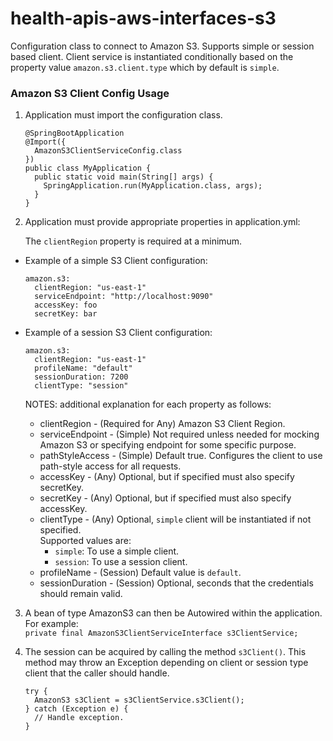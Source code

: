 # health-apis-aws-interfaces-s3

Configuration class to connect to Amazon S3.  Supports simple or session based client.  Client service is instantiated conditionally based on the property value `amazon.s3.client.type` which by default is `simple`.

### Amazon S3 Client Config Usage

1. Application must import the configuration class.
   
   ```
   @SpringBootApplication
   @Import({
     AmazonS3ClientServiceConfig.class
   })
   public class MyApplication {
     public static void main(String[] args) {
       SpringApplication.run(MyApplication.class, args);
     }
   }
   ```

2. Application must provide appropriate properties in application.yml:  

   The `clientRegion` property is required at a minimum. 

* Example of a simple S3 Client configuration:
   ```
   amazon.s3:
     clientRegion: "us-east-1"
     serviceEndpoint: "http://localhost:9090"
     accessKey: foo
     secretKey: bar
   ```
* Example of a session S3 Client configuration:
   ```
   amazon.s3:
     clientRegion: "us-east-1"
     profileName: "default"
     sessionDuration: 7200
     clientType: "session"
   ```
   NOTES: additional explanation for each property as follows:  

   * clientRegion - (Required for Any) Amazon S3 Client Region.
   * serviceEndpoint - (Simple) Not required unless needed for mocking Amazon S3 or specifying endpoint for some specific purpose.
   * pathStyleAccess - (Simple) Default true. Configures the client to use path-style access for all requests.
   * accessKey - (Any) Optional, but if specified must also specify secretKey.
   * secretKey - (Any) Optional, but if specified must also specify accessKey.
   * clientType - (Any) Optional, `simple` client will be instantiated if not specified.  
     Supported values are:
     * `simple`: To use a simple client.
     * `session`: To use a session client.
   * profileName - (Session) Default value is `default`.
   * sessionDuration - (Session) Optional, seconds that the credentials should remain valid.


3. A bean of type AmazonS3 can then be Autowired within the application.  
   For example:  
   `private final AmazonS3ClientServiceInterface s3ClientService;`

4. The session can be acquired by calling the method `s3Client()`.  This method may throw an Exception depending on client or session type client that the caller should handle.  
   ```
   try {
     AmazonS3 s3Client = s3ClientService.s3Client();
   } catch (Exception e) {
     // Handle exception.
   }
   ```
